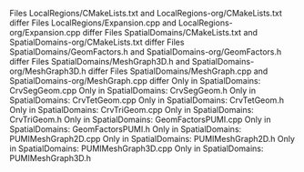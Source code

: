 Files LocalRegions/CMakeLists.txt and LocalRegions-org/CMakeLists.txt differ
Files LocalRegions/Expansion.cpp and LocalRegions-org/Expansion.cpp differ
Files SpatialDomains/CMakeLists.txt and SpatialDomains-org/CMakeLists.txt differ
Files SpatialDomains/GeomFactors.h and SpatialDomains-org/GeomFactors.h differ
Files SpatialDomains/MeshGraph3D.h and SpatialDomains-org/MeshGraph3D.h differ
Files SpatialDomains/MeshGraph.cpp and SpatialDomains-org/MeshGraph.cpp differ
Only in SpatialDomains: CrvSegGeom.cpp
Only in SpatialDomains: CrvSegGeom.h
Only in SpatialDomains: CrvTetGeom.cpp
Only in SpatialDomains: CrvTetGeom.h
Only in SpatialDomains: CrvTriGeom.cpp
Only in SpatialDomains: CrvTriGeom.h
Only in SpatialDomains: GeomFactorsPUMI.cpp
Only in SpatialDomains: GeomFactorsPUMI.h
Only in SpatialDomains: PUMIMeshGraph2D.cpp
Only in SpatialDomains: PUMIMeshGraph2D.h
Only in SpatialDomains: PUMIMeshGraph3D.cpp
Only in SpatialDomains: PUMIMeshGraph3D.h

